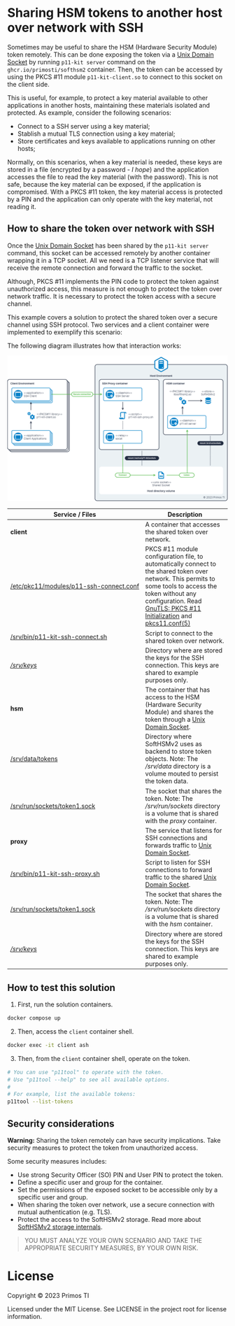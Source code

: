 # Sharing HSM tokens to another host over network with SSH

Sometimes may be useful to share the HSM (Hardware Security Module) token remotely. This can be done exposing the token
via a [Unix Domain Socket] by running `p11-kit server` command on the `ghcr.io/primosti/softhsm2` container. Then, the
token can be accessed by using the PKCS #11 module `p11-kit-client.so` to connect to this socket on the client side.

This is useful, for example, to protect a key material available to other applications in another hosts, maintaining
these materials isolated and protected. As example, consider the following scenarios:

- Connect to a SSH server using a key material;
- Stablish a mutual TLS connection using a key material;
- Store certificates and keys available to applications running on other hosts;

Normally, on this scenarios, when a key material is needed, these keys are stored in a file (encrypted by a password -
*I hope*) and the application accesses the file to read the key material (with the password). This is not safe, because
the key material can be exposed, if the application is compromised. With a PKCS #11 token, the key material access is
protected by a PIN and the application can only operate with the key material, not reading it.

## How to share the token over network with SSH

Once the [Unix Domain Socket] has been shared by the `p11-kit server` command, this socket can be accessed remotely by
another container wrapping it in a TCP socket. All we need is a TCP listener service that will receive the remote
connection and forward the traffic to the socket.

Although, PKCS #11 implements the PIN code to protect the token against unauthorized access, this measure is not enough
to protect the token over network traffic. It is necessary to protect the token access with a secure channel.

This example covers a solution to protect the shared token over a secure channel using SSH protocol. Two services
and a client container were implemented to exemplify this scenario:

The following diagram illustrates how that interaction works:

![share-token-diagram]

|Service / Files|Description|
|-|-|
|**client**|A container that accesses the shared token over network.|
|<nobr>[/etc/pkc11/modules/p11-ssh-connect.conf](services/client/etc/pkcs11/modules/p11-kit-ssh-connect.module)</nobr>|PKCS #11 module configuration file, to automatically connect to the shared token over network. This permits to some tools to access the token without any configuration. Read [GnuTLS: PKCS #11 Initialization] and [pkcs11.conf(5)]|
|<nobr>[/srv/bin/p11-kit-ssh-connect.sh](services/client/srv/bin/p11-kit-ssh-connect.sh)</nobr>|Script to connect to the shared token over network.|
|<nobr>*[/srv/keys](../volumes/keys/)*</nobr>|Directory where are stored the keys for the SSH connection. This keys are shared to example purposes only.|
|**hsm**|The container that has access to the HSM (Hardware Security Module) and shares the token through a [Unix Domain Socket].|
|<nobr>[/srv/data/tokens](../volumes/data/tokens/)</nobr>|Directory where SoftHSMv2 uses as backend to store token objects. Note: The */srv/data* directory is a volume mouted to persist the token data.|
|<nobr>[/srv/run/sockets/token1.sock](services/hsm/volumes/sockets/)</nobr>|The socket that shares the token. Note: The */srv/run/sockets* directory is a volume that is shared with the *proxy* container.|
|**proxy**|The service that listens for SSH connections and forwards traffic to [Unix Domain Socket].|
|<nobr>[/srv/bin/p11-kit-ssh-proxy.sh](services/proxy/srv/bin/p11-kit-ssh-proxy.sh)</nobr>|Script to listen for SSH connections to forward traffic to the shared [Unix Domain Socket].|
|<nobr>[/srv/run/sockets/token1.sock](services/hsm/volumes/sockets/)</nobr>|The socket that shares the token. Note: The */srv/run/sockets* directory is a volume that is shared with the *hsm* container.|
|<nobr>*[/srv/keys](../volumes/keys/)*</nobr>|Directory where are stored the keys for the SSH connection. This keys are shared to example purposes only.|

## How to test this solution

1. First, run the solution containers.

```sh
docker compose up
```

2. Then, access the `client` container shell.

```sh
docker exec -it client ash
```

3. Then, from the `client` container shell, operate on the token.

```sh
# You can use "p11tool" to operate with the token.
# Use "p11tool --help" to see all available options.
#
# For example, list the available tokens:
p11tool --list-tokens
```

## Security considerations

**Warning:** Sharing the token remotely can have security implications. Take security measures to protect the token from
unauthorized access.

Some security measures includes:

- Use strong Security Officer (SO) PIN and User PIN to protect the token.
- Define a specific user and group for the container.
- Set the permissions of the exposed socket to be accessible only by a specific user and group.
- When sharing the token over network, use a secure connection with mutual authentication (e.g. TLS).
- Protect the access to the SoftHSMv2 storage. Read more about [SoftHSMv2 storage internals].

> YOU MUST ANALYZE YOUR OWN SCENARIO AND TAKE THE APPROPRIATE SECURITY MEASURES, BY YOUR OWN RISK.

# License

Copyright © 2023 Primos TI

Licensed under the MIT License. See LICENSE in the project root for license information.


[Unix Domain Socket]: https://man7.org/linux/man-pages/man7/unix.7.html
[SoftHSMv2 storage internals]: https://xakcop.com/post/softhsmv2/
[share-token-diagram]: diagram.png "Sharing HSM tokens to another host over network with SSH"
[GnuTLS: PKCS #11 Initialization]: https://www.gnutls.org/manual/html_node/PKCS11-Initialization.html
[pkcs11.conf(5)]: https://man.archlinux.org/man/pkcs11.conf.5.en